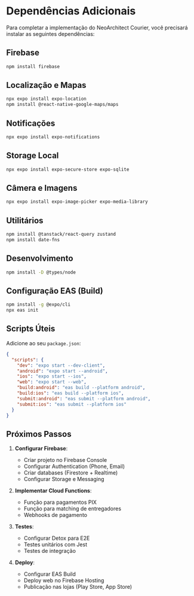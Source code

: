# Dependências Adicionais

Para completar a implementação do NeoArchitect Courier, você precisará instalar as seguintes dependências:

## Firebase
```bash
npm install firebase
```

## Localização e Mapas
```bash
npx expo install expo-location
npm install @react-native-google-maps/maps
```

## Notificações
```bash
npx expo install expo-notifications
```

## Storage Local
```bash
npx expo install expo-secure-store expo-sqlite
```

## Câmera e Imagens
```bash
npx expo install expo-image-picker expo-media-library
```

## Utilitários
```bash
npm install @tanstack/react-query zustand
npm install date-fns
```

## Desenvolvimento
```bash
npm install -D @types/node
```

## Configuração EAS (Build)
```bash
npm install -g @expo/cli
npx eas init
```

## Scripts Úteis

Adicione ao seu `package.json`:

```json
{
  "scripts": {
    "dev": "expo start --dev-client",
    "android": "expo start --android",
    "ios": "expo start --ios",
    "web": "expo start --web",
    "build:android": "eas build --platform android",
    "build:ios": "eas build --platform ios",
    "submit:android": "eas submit --platform android",
    "submit:ios": "eas submit --platform ios"
  }
}
```

## Próximos Passos

1. **Configurar Firebase**:
   - Criar projeto no Firebase Console
   - Configurar Authentication (Phone, Email)
   - Criar databases (Firestore + Realtime)
   - Configurar Storage e Messaging

2. **Implementar Cloud Functions**:
   - Função para pagamentos PIX
   - Função para matching de entregadores
   - Webhooks de pagamento

3. **Testes**:
   - Configurar Detox para E2E
   - Testes unitários com Jest
   - Testes de integração

4. **Deploy**:
   - Configurar EAS Build
   - Deploy web no Firebase Hosting
   - Publicação nas lojas (Play Store, App Store)
